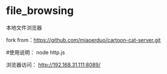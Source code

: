 # file_browsing
本地文件浏览器

fork from：https://github.com/miaoerduo/cartoon-cat-server.git

#使用说明：
node http.js

浏览器访问： http://192.168.31.111:8089/